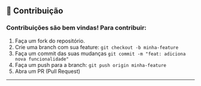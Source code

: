 ## 🤝 Contribuição

### Contribuições são bem vindas! Para contribuir:

1. Faça um fork do repositório.
2. Crie uma branch com sua feature: `git checkout -b minha-feature`
3. Faça um commit das suas mudanças `git commit -m "feat: adiciona nova funcionalidade"`
4. Faça um push para a branch: `git push origin minha-feature`
5. Abra um PR (Pull Request)

---

